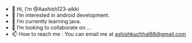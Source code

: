 - 👋 Hi, I’m @Aashish123-aikki
- 👀 I’m interested in android development.
- 🌱 I’m currently learning java.
- 💞️ I’m looking to collaborate on ...
- 📫 How to reach me : You can email me at ashishkuchhal68@gmail.com

<!---
Aashish123-aikki/Aashish123-aikki is a ✨ special ✨ repository because its `README.md` (this file) appears on your GitHub profile.
You can click the Preview link to take a look at your changes.
--->
